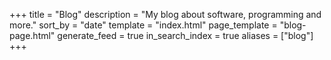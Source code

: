 +++
title = "Blog"
description = "My blog about software, programming and more."
sort_by = "date"
template = "index.html"
page_template = "blog-page.html"
generate_feed = true
in_search_index = true
aliases = ["blog"]
+++
